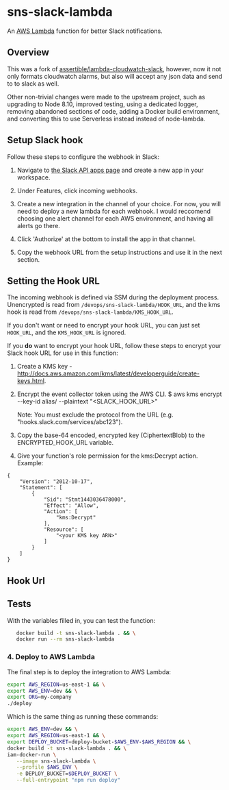 # sns-slack-lambda

An [AWS Lambda](http://aws.amazon.com/lambda/) function for better Slack notifications. 

## Overview

This was a fork of [assertible/lambda-cloudwatch-slack](https://github.com/assertible/lambda-cloudwatch-slack), however, now it not only formats cloudwatch alarms, but also will accept any json data and send to to slack as well.

Other non-trivial changes were made to the upstream project, such as upgrading to Node 8.10, improved testing, using a dedicated logger, removing abandoned sections of code, adding a Docker build environment, and converting this to use Serverless instead instead of node-lambda.

## Setup Slack hook

Follow these steps to configure the webhook in Slack:

  1. Navigate to [the Slack API apps page](https://api.slack.com/apps) and create a new app in your workspace.

  2. Under Features, click incoming webhooks.

  3. Create a new integration in the channel of your choice. For now, you will need to deploy a new lambda for each webhook. I would reccomend choosing one alert channel for each AWS environment, and having all alerts go there.

  4. Click 'Authorize' at the bottom to install the app in that channel.

  5. Copy the webhook URL from the setup instructions and use it in the next section.

## Setting the Hook URL

The incoming webhook is defined via SSM during the deployment process. Unencrypted is read from `/devops/sns-slack-lambda/HOOK_URL`, and the kms hook is read from `/devops/sns-slack-lambda/KMS_HOOK_URL`. 

If you don't want or need to encrypt your hook URL, you can just set `HOOK_URL`, and the `KMS_HOOK_URL` is ignored.

If you **do** want to encrypt your hook URL, follow these steps to
encrypt your Slack hook URL for use in this function:

  1. Create a KMS key -
     http://docs.aws.amazon.com/kms/latest/developerguide/create-keys.html.

  2. Encrypt the event collector token using the AWS CLI.
     $ aws kms encrypt --key-id alias/<KMS key name> --plaintext "<SLACK_HOOK_URL>"

     Note: You must exclude the protocol from the URL
     (e.g. "hooks.slack.com/services/abc123").

  3. Copy the base-64 encoded, encrypted key (CiphertextBlob) to the
     ENCRYPTED\_HOOK\_URL variable.

  4. Give your function's role permission for the kms:Decrypt action.
     Example:

```
{
    "Version": "2012-10-17",
    "Statement": [
        {
            "Sid": "Stmt1443036478000",
            "Effect": "Allow",
            "Action": [
                "kms:Decrypt"
            ],
            "Resource": [
                "<your KMS key ARN>"
            ]
        }
    ]
}
```

## Hook Url

## Tests

With the variables filled in, you can test the function:

```bash
   docker build -t sns-slack-lambda . && \
   docker run --rm sns-slack-lambda
```

### 4. Deploy to AWS Lambda

The final step is to deploy the integration to AWS Lambda:

```bash
export AWS_REGION=us-east-1 && \
export AWS_ENV=dev && \
export ORG=my-company
./deploy
```

Which is the same thing as running these commands:

```bash
export AWS_ENV=dev && \
export AWS_REGION=us-east-1 && \
export DEPLOY_BUCKET=deploy-bucket-$AWS_ENV-$AWS_REGION && \
docker build -t sns-slack-lambda . && \
iam-docker-run \
   --image sns-slack-lambda \
   --profile $AWS_ENV \
   -e DEPLOY_BUCKET=$DEPLOY_BUCKET \
   --full-entrypoint "npm run deploy"
```
